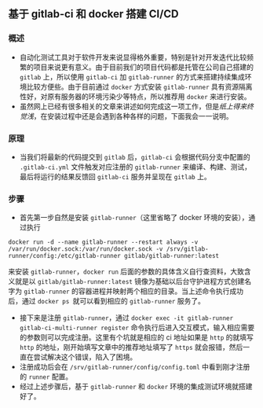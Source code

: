 ## 基于 gitlab-ci 和 docker 搭建 CI/CD

### 概述
* 自动化测试工具对于软件开发来说显得格外重要，特别是针对开发迭代比较频繁的项目来说更有意义。由于目前我们的项目代码都是托管在公司自己搭建的 `gitlab` 上，所以使用 `gitlab-ci` 加 `gitlab-runner` 的方式来搭建持续集成环境比较方便些。由于目前通过 `docker` 方式安装 `gitlab-runner` 具有资源隔离性好，对原有服务器的环境污染少等特点，所以推荐用 `docker` 来进行安装。
* 虽然网上已经有很多相关的文章来讲述如何完成这一项工作，但是*纸上得来终觉浅*，在安装过程中还是会遇到各种各样的问题，下面我会一一说明。

### 原理
* 当我们将最新的代码提交到 `gitlab` 后，`gitlab-ci` 会根据代码分支中配置的 `.gitlab-ci.yml` 文件触发对应注册的 `gitlab-runner` 来编译、构建、测试，最后将运行的结果反馈回 `gitlab-ci` 服务并呈现在 `gitlab` 上。

### 步骤
* 首先第一步自然是安装 `gitlab-runner`（这里省略了 docker 环境的安装），通过执行 
```
docker run -d --name gitlab-runner --restart always -v /var/run/docker.sock:/var/run/docker.sock -v /srv/gitlab-runner/config:/etc/gitlab-runner gitlab/gitlab-runner:latest
```
来安装 `gitlab-runner`，`docker run` 后面的参数的具体含义自行查资料，大致含义就是以 `gitlab/gitlab-runner:latest` 镜像为基础以后台守护进程方式创建名字为 `gitlab-runner` 的容器进程并映射两个相应的目录。当上述命令执行成功后，通过 `docker ps `就可以看到相应的 `gitlab-runner` 服务了。
* 接下来是注册 `gitlab-runner`，通过 `docker exec -it gitlab-runner gitlab-ci-multi-runner register` 命令执行后进入交互模式，输入相应需要的参数则可以完成注册。这里有个坑就是相应的 ci 地址如果是 `http` 的就填写 `http` 的地址，刚开始填写文章中的推荐地址填写了 `https` 就会报错，然后一直在尝试解决这个错误，陷入了困境。
* 注册成功后会在 `/srv/gitlab-runner/config/config.toml` 中看到刚才注册的 `runner` 配置。
* 经过上述步骤后，基于 `gitlab-runner` 和 `docker` 环境的集成测试环境就搭建好了。